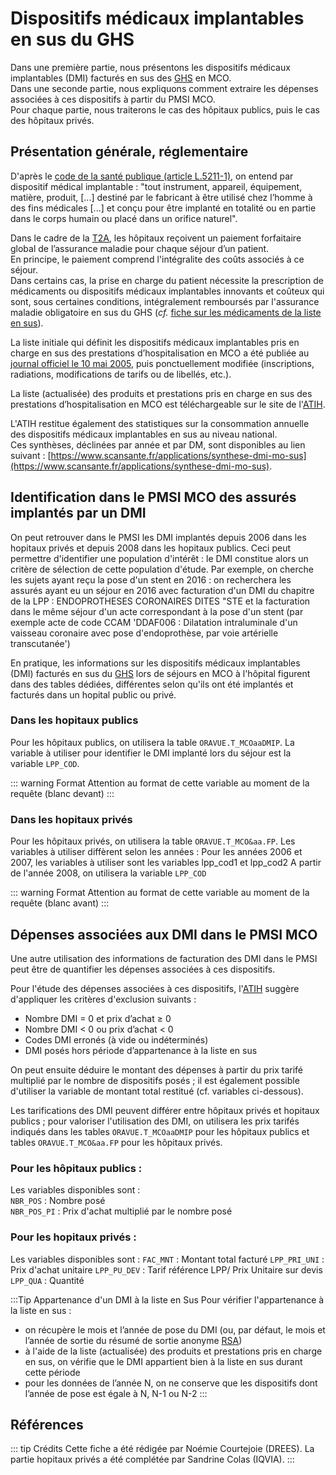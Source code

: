 # Dispositifs médicaux implantables en sus du GHS 
<!-- SPDX-License-Identifier: MPL-2.0 -->

Dans une première partie, nous présentons les dispositifs médicaux implantables (DMI) facturés en sus des [GHS](../glossaire/GHS.md) en MCO.  
Dans une seconde partie, nous expliquons comment extraire les dépenses associées à ces dispositifs à partir du PMSI MCO.  
Pour chaque partie, nous traiterons le cas des hôpitaux publics, puis le cas des hôpitaux privés.

## Présentation générale, réglementaire

D'après le [code de la santé publique (article L.5211-1)](https://www.legifrance.gouv.fr/affichCodeArticle.do?cidTexte=LEGITEXT000006072665&idArticle=LEGIARTI000006690281), on entend par dispositif médical implantable : 
"tout instrument, appareil, équipement, matière, produit, [...] destiné par le fabricant à être 
utilisé chez l’homme à des fins médicales [...] et conçu pour être implanté en totalité ou en 
partie dans le corps humain ou placé dans un orifice naturel". 

Dans le cadre de la [T2A](../glossaire/T2A.md), les hôpitaux reçoivent 
un paiement forfaitaire global de l’assurance maladie pour chaque séjour d’un patient.  
En principe, le paiement comprend l'intégralite des coûts associés à ce séjour.   
Dans certains cas, la prise en charge du patient nécessite la prescription de médicaments
ou dispositifs médicaux implantables innovants et coûteux qui sont, sous certaines conditions, intégralement remboursés par 
l'assurance maladie obligatoire en sus du GHS (*cf.* [fiche sur les médicaments de la liste en sus](../fiches/medicaments_de_la_liste_en_sus.md)). 

La liste initiale qui définit les dispositifs médicaux implantables pris en charge en sus des prestations d’hospitalisation en MCO 
a été publiée au [journal officiel le 10 mai 2005](https://www.legifrance.gouv.fr/eli/arrete/2005/3/2/SANS0520786A/jo), 
puis ponctuellement modifiée (inscriptions, radiations, modifications de tarifs ou de libellés, etc.).  

La liste (actualisée) des produits et prestations pris en charge en sus des prestations d’hospitalisation en MCO est téléchargeable sur le site de l'[ATIH](https://www.atih.sante.fr/dispositifs-medicaux-pris-en-charge-en-sus).  

L'ATIH restitue également des statistiques sur la consommation annuelle des dispositifs médicaux implantables en sus au niveau national.  
Ces synthèses, déclinées par année et par DM, sont disponibles au lien suivant : [https://www.scansante.fr/applications/synthese-dmi-mo-sus](https://www.scansante.fr/applications/synthese-dmi-mo-sus).  

## Identification dans le PMSI MCO des assurés implantés par un DMI

On peut retrouver dans le PMSI les DMI implantés depuis 2006 dans les hopitaux privés et depuis 2008 dans les hopitaux publics.
Ceci peut permettre d'identifier une population d'intérêt : le DMI constitue alors un critère de sélection de cette population d'étude.
Par exemple, on cherche les sujets ayant reçu la pose d'un stent en 2016 : on recherchera les assurés ayant eu un séjour en 2016 avec facturation d'un DMI du chapitre de la LPP : ENDOPROTHESES CORONAIRES DITES "STE
et la facturation dans le même séjour d'un acte correspondant à la pose d'un stent 
(par exemple acte de code CCAM 'DDAF006 : Dilatation intraluminale d'un vaisseau coronaire avec pose d'endoprothèse, par voie artérielle transcutanée')

En pratique, les informations sur les dispositifs médicaux implantables (DMI) facturés en sus du [GHS](../glossaire/GHS.md) 
lors de séjours en MCO à l'hôpital figurent dans des tables dédiées, différentes selon qu'ils ont été implantés et facturés dans un hopital public ou privé.

### Dans les hopitaux publics

Pour les hôpitaux publics, on utilisera la table `ORAVUE.T_MCOaaDMIP`.
La variable à utiliser pour identifier le DMI implanté lors du séjour est la variable `LPP_COD`.

::: warning Format
Attention au format de cette variable au moment de la requête (blanc devant)
::: 


### Dans les hopitaux privés

Pour les hôpitaux privés, on utilisera la table `ORAVUE.T_MCO&aa.FP`.
Les variables à utiliser diffèrent selon les années : 
Pour les années 2006 et 2007, les variables à utiliser sont les variables lpp_cod1 et lpp_cod2
A partir de l'année 2008, on utilisera la variable `LPP_COD`

::: warning Format
Attention au format de cette variable au moment de la requête (blanc avant)
::: 

## Dépenses associées aux DMI dans le PMSI MCO 

Une autre utilisation des informations de facturation des DMI dans le PMSI peut être de quantifier les dépenses associées à ces dispositifs.

Pour l'étude des dépenses associées à ces dispositifs, l'[ATIH](https://www.scansante.fr/applications/synthese-dmi-mo-sus) suggère d'appliquer les critères d'exclusion suivants :  
- Nombre DMI = 0 et prix d’achat ≥ 0
- Nombre DMI < 0 ou prix d’achat < 0
- Codes DMI erronés (à vide ou indéterminés)
- DMI posés hors période d’appartenance à la liste en sus 

On peut ensuite déduire le montant des dépenses à partir du prix tarifé multiplié par le nombre de dispositifs posés ; 
il est également possible d'utiliser la variable de montant total restitué (cf. variables ci-dessous).  

Les tarifications des DMI peuvent différer entre hôpitaux privés et hopitaux publics ; 
pour valoriser l'utilisation des DMI, on utilisera les prix tarifés indiqués dans les tables `ORAVUE.T_MCOaaDMIP` pour les hôpitaux publics et tables `ORAVUE.T_MCO&aa.FP` pour les hôpitaux privés.

### Pour les hôpitaux publics : 
Les variables disponibles sont :  
`NBR_POS`	: Nombre posé  
`NBR_POS_PI` : Prix d'achat multiplié par le nombre posé

### Pour les hopitaux privés : 
Les variables disponibles sont : 
`FAC_MNT` : Montant total facturé
`LPP_PRI_UNI` :	Prix d'achat unitaire
`LPP_PU_DEV` :	Tarif référence LPP/ Prix Unitaire sur devis
`LPP_QUA` :	Quantité

:::Tip Appartenance d'un DMI à la liste en Sus
Pour vérifier l'appartenance à la liste en sus : 
- on récupère le mois et l’année de pose du DMI (ou, par défaut, le mois et l’année de sortie du résumé de sortie anonyme [RSA](../glossaire/RSA.md))
- à l'aide de la liste (actualisée) des produits et prestations pris en charge en sus, 
  on vérifie que le DMI appartient bien à la liste en sus durant cette période
- pour les données de l’année N, on ne conserve que les dispositifs dont l’année de pose est égale à N, N-1 ou N-2
:::

## Références

::: tip Crédits
Cette fiche a été rédigée par Noémie Courtejoie (DREES).
La partie hopitaux privés a été complétée par Sandrine Colas (IQVIA).
:::